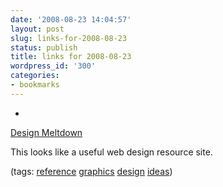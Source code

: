 ```yaml
---
date: '2008-08-23 14:04:57'
layout: post
slug: links-for-2008-08-23
status: publish
title: links for 2008-08-23
wordpress_id: '300'
categories:
- bookmarks
---
```


  *


[Design Meltdown](http://www.designmeltdown.com/)


This looks like a useful web design resource site.


(tags: [reference](http://delicious.com/eob/reference) [graphics](http://delicious.com/eob/graphics) [design](http://delicious.com/eob/design) [ideas](http://delicious.com/eob/ideas))




